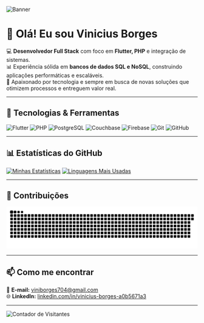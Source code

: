 <!-- Banner no topo -->
![Banner](https://via.placeholder.com/1200x300/0d1117/00aaff?text=Vinicius+Borges+%7C+Desenvolvedor+Full+Stack)

# 👋 Olá! Eu sou Vinicius Borges
💻 **Desenvolvedor Full Stack** com foco em **Flutter, PHP** e integração de sistemas.  
📊 Experiência sólida em **bancos de dados SQL e NoSQL**, construindo aplicações performáticas e escaláveis.  
🚀 Apaixonado por tecnologia e sempre em busca de novas soluções que otimizem processos e entreguem valor real.

---

## 🚀 Tecnologias & Ferramentas
![Flutter](https://img.shields.io/badge/Flutter-02569B?style=for-the-badge&logo=flutter&logoColor=white)
![PHP](https://img.shields.io/badge/PHP-777BB4?style=for-the-badge&logo=php&logoColor=white)
![PostgreSQL](https://img.shields.io/badge/PostgreSQL-336791?style=for-the-badge&logo=postgresql&logoColor=white)
![Couchbase](https://img.shields.io/badge/Couchbase-EA2328?style=for-the-badge&logo=couchbase&logoColor=white)
![Firebase](https://img.shields.io/badge/Firebase-FFCA28?style=for-the-badge&logo=firebase&logoColor=black)
![Git](https://img.shields.io/badge/Git-F05032?style=for-the-badge&logo=git&logoColor=white)
![GitHub](https://img.shields.io/badge/GitHub-181717?style=for-the-badge&logo=github&logoColor=white)

---

## 📊 Estatísticas do GitHub
[![Minhas Estatísticas](https://github-readme-stats.vercel.app/api?username=SEU_USUARIO&show_icons=true&theme=tokyonight)](https://github.com/SEU_USUARIO)
[![Linguagens Mais Usadas](https://github-readme-stats.vercel.app/api/top-langs/?username=SEU_USUARIO&layout=compact&theme=tokyonight)](https://github.com/SEU_USUARIO)

---

## 🐍 Contribuições
![Snake animation](https://github.com/ViniciusRBS/ViniciusRBS/blob/output/github-contribution-grid-snake.svg)

---

## 📫 Como me encontrar
📧 **E-mail:** [viniborges704@gmail.com](mailto:viniborges704@gmail.com)  
🌐 **LinkedIn:** [linkedin.com/in/vinicius-borges-a0b5671a3](https://www.linkedin.com/in/vinicius-borges-a0b5671a3)  

---

![Contador de Visitantes](https://komarev.com/ghpvc/?username=SEU_USUARIO&color=blue)
